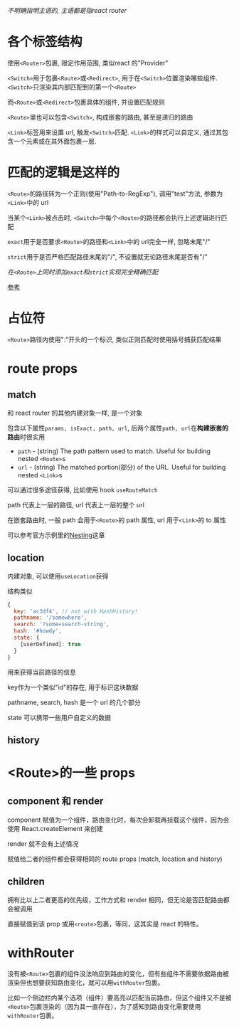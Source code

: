 *不明确指明主语的, 主语都是指react router*

# 各个标签结构

使用`<Router>`包裹, 限定作用范围, 类似react 的"Provider"

`<Switch>`用于包裹`<Route>`或`<Redirect>`, 用于在`<Switch>`位置渲染哪些组件. `<Switch>`只渲染其内部匹配到的第一个`<Route>`

而`<Route>`或`<Redirect>`包裹具体的组件, 并设置匹配规则

`<Route>`里也可以包含`<Switch>`, 构成嵌套的路由, 甚至是递归的路由

`<Link>`标签用来设置 url, 触发`<Switch>`匹配. `<Link>`的样式可以自定义, 通过其包含一个元素或在其外面包裹一层.



# 匹配的逻辑是这样的

`<Route>`的路径转为一个正则(使用"Path-to-RegExp"), 调用"test"方法, 参数为`<Link>`中的 url

当某个`<Link>`被点击时, `<Switch>`中每个`<Route>`的路径都会执行上述逻辑进行匹配

`exact`用于是否要求`<Route>`的路径和`<Link>`中的 url完全一样, 忽略末尾"/"

`strict`用于是否严格匹配路径末尾的"/", 不设置就无论路径末尾是否有"/"

*在`<Route>`上同时添加`exact`和`strict`实现完全精确匹配*

[参考](https://stackoverflow.com/a/52275337)

# 占位符

`<Route>`路径内使用":"开头的一个标识, 类似正则匹配时使用括号捕获匹配结果

# route props

## match

和 react router 的其他内建对象一样, 是一个对象

包含以下属性`params, isExact, path, url`, 后两个属性`path, url`在**构建嵌套的路由**时很实用

- `path` - (string) The path pattern used to match. Useful for building nested `<Route>`s
- `url` - (string) The matched portion(部分) of the URL. Useful for building nested `<Link>`s

可以通过很多途径获得, 比如使用 hook `useRouteMatch`

path 代表上一层的路径, url 代表上一层的整个 url

在嵌套路由时, 一般 path 会用于`<Route>`的 path 属性, url 用于`<Link>`的 to 属性

可以参考官方示例里的[Nesting](https://reactrouter.com/web/example/nesting)这章

## location

内建对象, 可以使用`useLocation`获得

结构类似

```js
{
  key: 'ac3df4', // not with HashHistory!
  pathname: '/somewhere',
  search: '?some=search-string',
  hash: '#howdy',
  state: {
    [userDefined]: true
  }
}
```

用来获得当前路径的信息

key作为一个类似"id"的存在, 用于标识这块数据

pathname, search, hash 是一个 url 的几个部分

state 可以携带一些用户自定义的数据

## history

# \<Route>的一些 props

## component 和 render

component 赋值为一个组件，路由变化时，每次会卸载再挂载这个组件，因为会使用 React.createElement 来创建

render 就不会有上述情况

赋值给二者的组件都会获得相同的 route props (match, location and history)

## children

拥有比以上二者更高的优先级，工作方式和 render 相同，但无论是否匹配路由都会被调用

直接赋值到该 prop 或用`<route>`包裹，等同，这其实是 react 的特性。

# withRouter

没有被`<Route>`包裹的组件没法响应到路由的变化，但有些组件不需要依据路由被渲染但也想要获知路由变化，就可以用`withRouter`包裹。

比如一个侧边栏内某个选项（组件）要高亮以匹配当前路由，但这个组件又不是被`<Route>`包裹渲染的（因为其一直存在），为了感知到路由变化需要使用`withRouter`包裹。